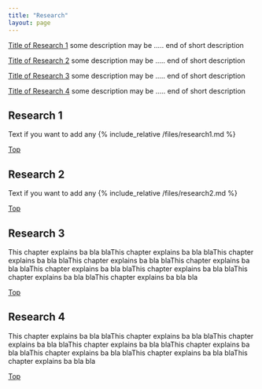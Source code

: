 ```yaml
---
title: "Research"
layout: page
---
```

<p><a href="#R1">Title of Research 1</a> some description may be .....
end of short description</p>
<p><a href="#R2">Title of Research 2</a> some description may be .....
end of short description</p>
<p><a href="#R3">Title of Research 3</a> some description may be .....
end of short description</p>
<p><a href="#R4">Title of Research 4</a> some description may be .....
end of short description</p>

<h2 id="R1">Research 1</h2> <!--Title of your research -->
<p> 
  Text if you want to add any                 <!-- Optional and additional text -->
  {% include_relative /files/research1.md %}  <!-- Include the .md file with data/content of your research  OR add the content manually. -->
</p>
<a align="right"  href="#TopOFTheResearchPage">Top</a> <!-- a link to go back to the top of this page -->

<h2 id="R2">Research 2</h2>
<p> Text if you want to add any
  {% include_relative /files/research2.md %}
</p>
<a align="right"  href="#TopOFTheResearchPage">Top</a>

<h2 id="R3">Research 3</h2>
<p>
  This chapter explains ba bla blaThis chapter explains ba bla blaThis chapter explains ba bla blaThis chapter explains ba bla blaThis chapter explains ba bla blaThis chapter explains ba bla blaThis chapter explains ba bla blaThis chapter explains ba bla blaThis chapter explains ba bla bla
</p>
<a align="right"  href="#TopOFTheResearchPage">Top</a>

<h2 id="R4">Research 4</h2>
<p>This chapter explains ba bla blaThis chapter explains ba bla blaThis chapter explains ba bla blaThis chapter explains ba bla blaThis chapter explains ba bla blaThis chapter explains ba bla blaThis chapter explains ba bla blaThis chapter explains ba bla bla</p>
<a align="right"  href="#TopOFTheResearchPage">Top</a>
